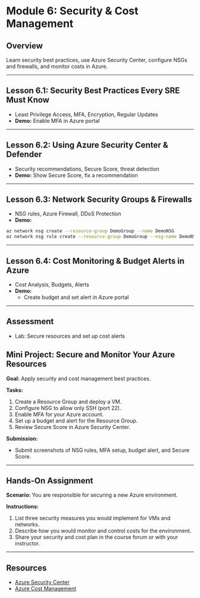 # Module 6: Security & Cost Management

## Overview
Learn security best practices, use Azure Security Center, configure NSGs and firewalls, and monitor costs in Azure.

---

## Lesson 6.1: Security Best Practices Every SRE Must Know
- Least Privilege Access, MFA, Encryption, Regular Updates
- **Demo:** Enable MFA in Azure portal

---

## Lesson 6.2: Using Azure Security Center & Defender
- Security recommendations, Secure Score, threat detection
- **Demo:** Show Secure Score, fix a recommendation

---

## Lesson 6.3: Network Security Groups & Firewalls
- NSG rules, Azure Firewall, DDoS Protection
- **Demo:**
```bash
az network nsg create --resource-group DemoGroup --name DemoNSG
az network nsg rule create --resource-group DemoGroup --nsg-name DemoNSG --name AllowSSH --protocol tcp --direction inbound --priority 1000 --source-address-prefix '*' --source-port-range '*' --destination-address-prefix '*' --destination-port-range 22 --access Allow
```

---

## Lesson 6.4: Cost Monitoring & Budget Alerts in Azure
- Cost Analysis, Budgets, Alerts
- **Demo:**
  - Create budget and set alert in Azure portal

---

## Assessment
- Lab: Secure resources and set up cost alerts


## Mini Project: Secure and Monitor Your Azure Resources
**Goal:** Apply security and cost management best practices.

**Tasks:**
1. Create a Resource Group and deploy a VM.
2. Configure NSG to allow only SSH (port 22).
3. Enable MFA for your Azure account.
4. Set up a budget and alert for the Resource Group.
5. Review Secure Score in Azure Security Center.

**Submission:**
- Submit screenshots of NSG rules, MFA setup, budget alert, and Secure Score.

---

## Hands-On Assignment
**Scenario:** You are responsible for securing a new Azure environment.

**Instructions:**
1. List three security measures you would implement for VMs and networks.
2. Describe how you would monitor and control costs for the environment.
3. Share your security and cost plan in the course forum or with your instructor.

---

## Resources
- [Azure Security Center](https://learn.microsoft.com/en-us/azure/defender-for-cloud/)
- [Azure Cost Management](https://learn.microsoft.com/en-us/azure/cost-management-billing/)
